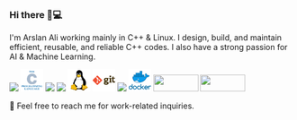### Hi there 👋💻

I'm Arslan Ali working mainly in C++ & Linux. I design, build, and maintain efficient, reusable, and reliable C++ codes. I also have a strong passion for AI & Machine Learning. 

<code><img height="40" src="https://github.com/Marslanali/marslanali/blob/master/img/cplusplus.png"></code>
<code><img height="40" src="https://raw.githubusercontent.com/github/explore/80688e429a7d4ef2fca1e82350fe8e3517d3494d/topics/c/c.png"></code>
<code><img height="40" src="https://github.com/Marslanali/marslanali/blob/master/img/python.png"></code>
<code><img height="40" src="https://github.com/Marslanali/marslanali/blob/master/img/csharp.png"></code>
<code><img height="40" src="https://raw.githubusercontent.com/github/explore/80688e429a7d4ef2fca1e82350fe8e3517d3494d/topics/linux/linux.png"></code>
<code><img height="40" src="https://raw.githubusercontent.com/github/explore/80688e429a7d4ef2fca1e82350fe8e3517d3494d/topics/git/git.png"></code>
<code><img height="40" src="https://github.com/Marslanali/marslanali/blob/master/img/clion.png"></code>
<code><img height="40" src="https://raw.githubusercontent.com/github/explore/80688e429a7d4ef2fca1e82350fe8e3517d3494d/topics/docker/docker.png"></code>
<code><img height="30" width ="80" src="https://github.com/Marslanali/marslanali/blob/master/img/ros.png"></code>
<code><img height="30" width ="80" src="https://github.com/Marslanali/marslanali/blob/master/img/jira.png"></code>

💬 Feel free to reach me for work-related inquiries.

<!--
<img src="https://media.giphy.com/media/WUlplcMpOCEmTGBtBW/giphy.gif" width="50">

**Marslanali/marslanali** is a ✨ _special_ ✨ repository because its `README.md` (this file) appears on your GitHub profile.



Here are some ideas to get you started:

- 🔭 I’m currently working on C++ ...
- 🌱 I’m currently learning ...
- 👯 I’m looking to collaborate on ...
- 🤔 I’m looking for help with ...

- 📫 How to reach me: ...
- 😄 Pronouns: ...
- ⚡ Fun fact: ...
-->
